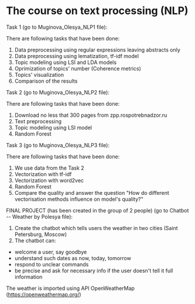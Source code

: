 # The course on text processing (NLP)
Task 1 (go to Muginova_Olesya_NLP1 file):

There are following tasks that have been done:

1. Data preprocessing using regular expressions leaving abstracts only
2. Data preprocessing using lematization, tf-idf model
3. Topic modeling using LSI and LDA models
4. Oprimization of topics' number (Coherence metrics)
5. Topics' visualization
6. Comparison of the results

Task 2 (go to Muginova_Olesya_NLP2 file):

There are following tasks that have been done:

1. Download no less that 300 pages from zpp.rospotrebnadzor.ru
2. Text preprocessing
3. Topic modeling using LSI model
4. Random Forest

Task 3 (go to Muginova_Olesya_NLP3 file): 

There are following tasks that have been done:

1. We use data from the Task 2
2. Vectorization with tf-idf
3. Vectorization with word2vec
4. Random Forest
5. Compare the quality and answer the question "How do different vectorisation methods influence on model's quality?"

FINAL PROJECT (has been created in the group of 2 people) (go to Chatbot -- Weather by Polesya file):

1. Create the chatbot which tells users the weather in two cities (Saint Petersburg, Moscow)
2. The chatbot can:
* welcome a user, say goodbye 
* understand such dates as now, today, tomorrow
* respond to unclear commands
* be precise and ask for necessary info if the user doesn't tell it full information


The weather is imported using API OpenWeatherMap (https://openweathermap.org/)
